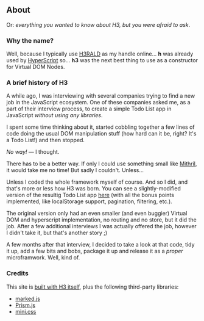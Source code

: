 ## About

Or: _everything you wanted to know about H3, but you were afraid to ask_.

### Why the name?

Well, because I typically use [H3RALD](https://h3rald.com) as my handle online... **h** was already used by [HyperScript](https://github.com/hyperhype/hyperscript) so... **h3** was the next best thing to use as a constructor for Virtual DOM Nodes.

### A brief history of H3

A while ago, I was interviewing with several companies trying to find a new job in the JavaScript ecosystem. One of these companies asked me, as a part of their interview process, to create a simple Todo List app in JavaScript *without using any libraries*.

I spent some time thinking about it, started cobbling together a few lines of code doing the usual DOM manipulation stuff (how hard can it be, right? It's a Todo List!) and then stopped. 

_No way!_ &mdash; I thought.

There has to be a better way. If only I could use something small like [Mithril](https://mithril.js.org), it would take me no time! But sadly I couldn't. Unless...

Unless I coded the whole framework myself of course. And so I did, and that's more or less how H3 was born. You can see a slightly-modified version of the resultig Todo List app [here](https://h3.js.org/example/index.html) (with all the bonus points implemented, like localStorage support, pagination, filtering, etc.).

The original version only had an even smaller (and even buggier) Virtual DOM and hyperscript implementation, no routing and no store, but it did the job. After a few additional interviews I was actually offered the job, however I didn't take it, but that's another story ;)

A few months after that interview, I decided to take a look at that code, tidy it up, add a few bits and bobs, package it up and release it as a *proper* microframwork. Well, kind of.

### Credits

This site is [built with H3 itself](https://github.com/h3rald/h3/blob/master/docs/js/app.js), plus the following third-party libraries:

* [marked.js](https://marked.js.org/#/README.md#README.md)
* [Prism.js](https://prismjs.com/)
* [mini.css](https://minicss.org/)